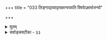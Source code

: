 +++
title = "033 लिङ्गाद्यव्यापृताक्षान्वयवति विषयेऽक्षार्थजन्यो"

+++
<details><summary>मूलम्</summary>

लिङ्गाद्यव्यापृताक्षान्वयवति विषयेऽक्षार्थजन्यो विकल्पस्संस्कारस्त्विन्द्रियाणामिह सहकुरुतां तावता न स्मृतित्वम् ।  
न स्यात्तस्यान्यथात्वं बहुविहतिहतैः कल्पनात्वादिलिङ्गैः स्याद्वाऽनैकान्त्यमेषामनियतिमविसंवादिबाधश्च सूते ॥ ३३ ॥
</details>

<details><summary>सर्वाङ्कषटीका - ३३</summary>

ननु यदि संस्कारसहकृतेन्द्रियजन्यं ज्ञानं सविकल्पकम्, तर्हि तस्य प्रामाण्यं डोलायितमेवेति वदन्तं बौद्धं वैभाषिकं समाधत्ते - लिङ्गेत्यादि । **लिङ्गाद्यव्यापृताक्षान्वयवति** = लिङ्गव्यापाररहितेन्द्रियान्वयव्यतिरेकानुविधायिनि विषये पुरोवर्तिनि जातः विकल्पः सविकल्पकं ज्ञानम् अक्षार्थजन्यः - इन्द्रि- यार्थसन्निकर्षजन्य एव भवति, निर्विकल्पकवत् । अतो निर्विकल्पकं यदि प्रमाणम्, तर्हि तद्वदेवेदमपि प्रमाणमेव । लिङ्गादीत्यादिना शब्दपरिग्रहः । लिङ्गशब्दे हि परोक्षसामग्र्यौ । तथा न विकल्पकसामग्रीत्यर्थः । अतः परोक्षस्थले यथा तथा वा भवतु, इन्द्रियान्वयव्यतिरेकानुविधानस्थले प्रामाण्यं न डोलायेत, तदा हि सर्वोऽपि लोकव्यवहार उच्छिद्येत । ननु 'संस्कारसहकृत' इत्युक्तत्वात्, सविकल्पकेंऽशतः स्मृतित्वमायातम् । स्मृतिश्च न प्रमेति सर्वतीर्थकारसंमतम् । अतश्च सविकल्पकस्य प्रामाण्यं संशयितमेवेति चेत्, तत्राह - संस्कारस्त्विति । संस्कारस्तु **इह** = सविकल्पके इन्द्रियाणां सहकुरुतां कामम्, न तु तत्करणम् । **तावता** =तावन्मात्रेण सविकल्पकस्य स्मृतित्वं न । ततश्चेन्द्रियजन्यनिर्विकल्पकवदेव सवि- कल्पकमपि प्रमाणमेव ॥ 

1 

ननु सविकल्पकमिति संज्ञैव तस्याविश्वसनीयत्वं वदति इत्यत्राह - न स्यादित्यादि । बहुविहति- **हतैः** = बहुविधव्याधातैः **हतैः** = ध्वस्तैः कल्पनात्वादिलिङ्गैः **तस्य** = सविकल्पकस्य **अन्यथात्वम्** = भ्रमत्वम् 

571 

 

न स्यात् । आदिपदेन निर्विकल्पकभिन्नत्वम्, संस्कारजन्यत्वादिकं गृह्यते । **एषाम्** = उक्तहेतूनाम् अनैकान्त्यं वा **स्यात्** =क्षणिकत्वाद्यनुमानानामपि विकल्पत्वात्, तस्य भ्रमत्वाभावात् व्यभिचारः स्पष्टः । यदि तान्यनु- मानानि भ्रमरूपाणि, तर्हि तैः क्षणिकत्वादिकं न सिद्ध्येत् ॥ 

ननु शुक्तिं दृष्ट्वा रजतबुद्ध्या प्रवृत्तस्य रजतं न प्राप्यते । तद्वत् सुखसाधनं जानन् धनवनिता- द्यार्जयति । अन्ते च ' भ्रान्तं मया' इत्यनुसन्धत्ते च । एवं विसंवादित्वदर्शनात् विकल्पा न प्रमाणमिति चेत्, तत्राह - **अविसंवादिबाधश्च** = अविसंवादिनोऽपि ज्ञानस्य बाध यद्दुच्यते, तर्हि स बाधः **अनियतिम्** = अव्यवस्थामेव **सूते=जनयति** = जनयेत् । यत्र कुत्रचित् विसंवाददर्शनमात्रेण सर्वमपि अप्रमेति कथने, सत्यरजतं दृष्ट्वा प्रवृत्तस्य रजतप्राप्तिदर्शनात्, शुक्तिरजतज्ञानस्य सत्यरजतज्ञानस्य च वैलक्षण्यमेव न स्यात् । तदेवं कुत्रचित् सुखदुःखादिभावनादृष्ट्या भ्रन्तित्वमात्रेण, सर्वाधारभूतवस्तुविषयकमपि ज्ञानं भ्रान्तिरेवेति साधनम्, मरुमरीचिकाजलज्ञानादुःखे पतितस्य दीनस्य नदीजलादपि पलायनायते । आनुकूल्यप्रातिकूल्यविषयोऽन्यः, अन्यच्च वस्तुस्वरूपमिति भावः ॥ 

अत्रैवं संग्रहः – सर्वकनिष्ठा वैभाषिकसंज्ञकबौद्धाः स्वलक्षणज्ञानसंज्ञकं निर्विकल्पकमेकमेव प्रमाणम् । तच्च प्राथमिकेन्द्रियसंयोगजन्यम्, वस्तुस्वरूपमात्रावगाहि । अनन्तरं पुरुषवासनावशाद्विविधा धर्माः कल्पिताः तत्र भासन्ते । यथा 'परिव्राट्कामुकशुनामेकस्यां प्रमदातनौ । कुणपः कामिनी भक्ष्यमिति तिखो विकल्पनाः ॥' इति । अतः 'विकल्पोऽवस्तुनिर्भासाद्विसंवादादुपप्लवः' । भवद्भिरपि संस्कारासहकृते- न्द्रियजन्यं ज्ञानं निर्विकल्पकम्, संस्कारसहकृतेन्द्रियजन्यं ज्ञानं सविकल्पकमित्यङ्गीकृतम् । संस्कार एव भावना, वासना इत्युच्यते। वासनानां पुरुषभेदेन, कालभेदादिना च भेदात्, तत्तत्पुरुषस्य हेयत्वोपादेयत्वानुगुणं धर्माः कल्प्यन्ते । अतस्ते न वस्त्वनुबन्धिनः । अत एवं तादृशकल्पितधर्मविशिष्टविषयकं सविकल्पकज्ञानम्, विकल्पपदवाच्यं न प्रमाणम् । तथा चानुमानम् - विमतं ज्ञानम् अप्रमा, विकल्परूपत्वात्, शुक्तिरजतादि- विकल्पवत् इति । तदेतन्न क्षोदक्षमम् । यद्यपि मानववासनाकल्पितास्सन्ति बहवः आकाराः हेयत्वोपादेयत्वप्रयोजकाः तत्तदर्थेषु । परन्तु बुद्धिषु उदासीनत्वरूपा तृतीयाऽपि कक्ष्या प्रामाणिकी । न हि सर्वेऽपि परिव्राजकाः कामुका वा । सन्त्येव शान्तस्वान्तास्साधवोऽपि । तेषां दृष्टिस्तु न कल्पितविषयिणी, किन्तु यथार्थविषयिण्येव । अतः तत्कक्ष्यायां पुरोवर्तिनि भासमाना आकारा मिथ्या न भवितुमर्हन्ति, तादृशाकाराणां कदापि बाधाद्यदर्शनात् अन्यथा अधिष्ठानमपि मिथ्या भवेत् । पुरोवर्तिनि अध्यासहेतुभूता ऊर्ध्वत्वादयः सत्या यदा स्युः, तदैव स्थाणुत्वादेरध्याससंभवः । तत्र यद्यूर्ध्वत्वादिकमपि मिथ्या, तर्हि कल्पना कथं प्रवर्तेत । सर्वमेतत्परित्यज्य यद्याग्रहः क्रियते, तदा विकल्पमिथ्यात्वसाधकानुमानानामपि विकल्परूपत्वात् मिथ्यात्वप्रसक्त्या, तैरिष्टसाधनमेव न स्यात् । अतश्च- 

I 

वैराग्यजननार्थं चेदुच्यते, न निषिध्यते । वस्तुतत्त्वोपदेशे तु यद्यथा, तत्तथा वदेत् ॥ 

यच्च संस्कारजन्यत्वादप्रमाणमित्यादि, तत्सर्वं पूर्वमेव ( जड. 26) समाहितम् ॥ ३३ ॥
</details>
